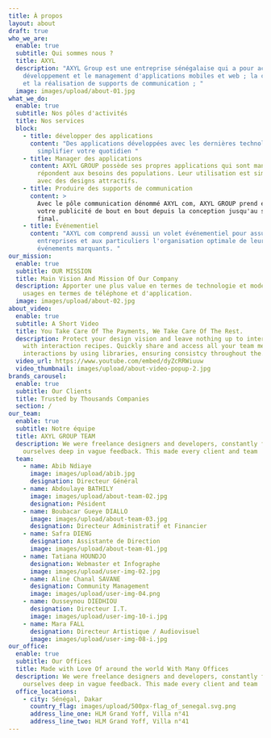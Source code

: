 ```yaml
---
title: À propos
layout: about
draft: true
who_we_are:
  enable: true
  subtitle: Qui sommes nous ?
  title: AXYL
  description: "AXYL Group est une entreprise sénégalaise qui a pour activité le
    développement et le management d'applications mobiles et web ; la conception
    et la réalisation de supports de communication ; "
  image: images/upload/about-01.jpg
what_we_do:
  enable: true
  subtitle: Nos pôles d'activités
  title: Nos services
  block:
    - title: développer des applications
      content: "Des applications développées avec les dernières technologies pour
        simplifier votre quotidien "
    - title: Manager des applications
      content: AXYL GROUP possède ses propres applications qui sont managés et qui
        répondent aux besoins des populations. Leur utilisation est simplifié
        avec des designs attractifs.
    - title: Produire des supports de communication
      content: >
        Avec le pôle communication dénommé AXYL com, AXYL GROUP prend en charge
        votre publicité de bout en bout depuis la conception jusqu'au support
        final. 
    - title: Événementiel
      content: "AXYL com comprend aussi un volet événementiel pour assurer aux
        entreprises et aux particuliers l'organisation optimale de leurs
        événements marquants. "
our_mission:
  enable: true
  subtitle: OUR MISSION
  title: Main Vision And Mission Of Our Company
  description: Apporter une plus value en termes de technologie et moderniser les
    usages en termes de téléphone et d'application.
  image: images/upload/about-02.jpg
about_video:
  enable: true
  subtitle: A Short Video
  title: You Take Care Of The Payments, We Take Care Of The Rest.
  description: Protect your design vision and leave nothing up to interpretation
    with interaction recipes. Quickly share and access all your team members
    interactions by using libraries, ensuring consistcy throughout the.
  video_url: https://www.youtube.com/embed/dyZcRRWiuuw
  video_thumbnail: images/upload/about-video-popup-2.jpg
brands_carousel:
  enable: true
  subtitle: Our Clients
  title: Trusted by Thousands Companies
  section: /
our_team:
  enable: true
  subtitle: Notre équipe
  title: AXYL GROUP TEAM
  description: We were freelance designers and developers, constantly finding <br>
    ourselves deep in vague feedback. This made every client and team
  team:
    - name: Abib Ndiaye
      image: images/upload/abib.jpg
      designation: Directeur Général
    - name: Abdoulaye BATHILY
      image: images/upload/about-team-02.jpg
      designation: Pésident
    - name: Boubacar Gueye DIALLO
      image: images/upload/about-team-03.jpg
      designation: Directeur Administratif et Financier
    - name: Safra DIENG
      designation: Assistante de Direction
      image: images/upload/about-team-01.jpg
    - name: Tatiana HOUNDJO
      designation: Webmaster et Infographe
      image: images/upload/user-img-02.jpg
    - name: Aline Chanal SAVANE
      designation: Community Management
      image: images/upload/user-img-04.png
    - name: Ousseynou DIEDHIOU
      designation: Directeur I.T.
      image: images/upload/user-img-10-i.jpg
    - name: Mara FALL
      designation: Directeur Artistique / Audiovisuel
      image: images/upload/user-img-08-i.jpg
our_office:
  enable: true
  subtitle: Our Offices
  title: Made with Love Of around the world With Many Offices
  description: We were freelance designers and developers, constantly finding <br>
    ourselves deep in vague feedback. This made every client and team
  office_locations:
    - city: Sénégal, Dakar
      country_flag: images/upload/500px-flag_of_senegal.svg.png
      address_line_one: HLM Grand Yoff, Villa n°41
      address_line_two: HLM Grand Yoff, Villa n°41
---
```

